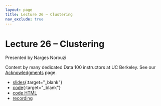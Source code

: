 ```yaml
---
layout: page
title: Lecture 26 – Clustering
nav_exclude: true
---
```


# Lecture 26 – Clustering

Presented by Narges Norouzi

Content by many dedicated Data 100 instructors at UC Berkeley. See our [Acknowledgments](../../acks) page.

- [slides](https://docs.google.com/presentation/d/1P9C2F4-hLwdWZeaJyoI1x-q3AldbNjAc-sqfmSPCQvk/edit?usp=share_link){:target="_blank"}
- [code](https://data100.datahub.berkeley.edu/hub/user-redirect/git-pull?repo=https%3A%2F%2Fgithub.com%2FDS-100%2Fsp25-student&urlpath=lab%2Ftree%2Fsp25-student%2Flecture%2Flec26%2Flec26.ipynb&branch=main){:target="_blank"}
- [code HTML](../../resources/assets/lectures/lec26/lec26.html)
- [recording](https://youtu.be/KhLcWtY8rfw)